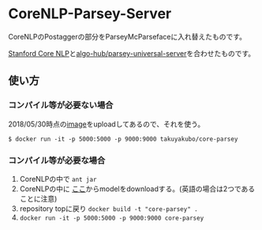 # CoreNLP-Parsey-Server
CoreNLPのPostaggerの部分をParseyMcParsefaceに入れ替えたものです。

[Stanford Core NLP](https://github.com/stanfordnlp/CoreNLP)と[algo-hub/parsey-universal-server](https://github.com/algo-hub/parsey-universal-server)を合わせたものです。

## 使い方
### コンパイル等が必要ない場合
2018/05/30時点の[image](https://hub.docker.com/r/takuyakubo/core-parsey/)をuploadしてあるので、それを使う。

```
$ docker run -it -p 5000:5000 -p 9000:9000 takuyakubo/core-parsey
```

### コンパイル等が必要な場合

1. CoreNLPの中で `ant jar`
2. CoreNLPの中に [ここ](https://stanfordnlp.github.io/CoreNLP/index.html#download)からmodelをdownloadする。(英語の場合は2つであることに注意)
3. repository topに戻り `docker build -t "core-parsey" .`
4. `docker run -it -p 5000:5000 -p 9000:9000 core-parsey`
